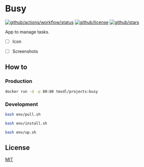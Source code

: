 # Busy

[![github/actions/workflow/status](https://img.shields.io/github/actions/workflow/status/brtmvdl/busy/docker-push.yml)](https://img.shields.io/github/actions/workflow/status/brtmvdl/busy/docker-push.yml) [![github/license](https://img.shields.io/github/license/brtmvdl/busy)](https://img.shields.io/github/license/brtmvdl/busy) [![github/stars](https://img.shields.io/github/stars/brtmvdl/busy?style=social)](https://img.shields.io/github/stars/brtmvdl/antify?style=social)

App to manage tasks.

- [ ] Icon

- [ ] Screenshots

## How to

### Production

```sh
docker run -d -p 80:80 tmvdl/projects:busy
```

### Development

```sh
bash env/pull.sh 

bash env/install.sh 

bash env/up.sh 
```

## License

[MIT](./LICENSE)

